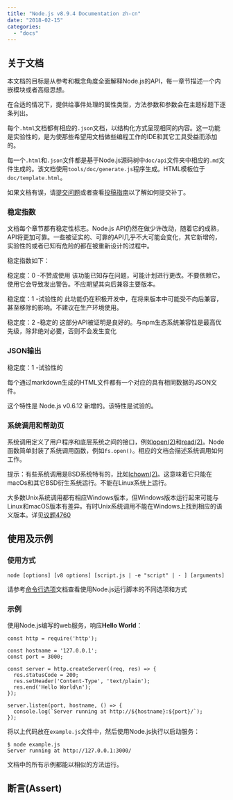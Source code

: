 ```yaml
---
title: "Node.js v8.9.4 Documentation zh-cn"
date: "2018-02-15"
categories: 
  - "docs"
---
```


## 关于文档

本文档的目标是从参考和概念角度全面解释Node.js的API，每一章节描述一个内嵌模块或者高级思想。

在合适的情况下，提供给事件处理的属性类型，方法参数和参数会在主题标题下逐条列出。

每个`.html`文档都有相应的`.json`文档，以结构化方式呈现相同的内容。这一功能是实验性的，是为使那些希望用文档做些编程工作的IDE和其它工具受益而添加的。

每一个`.html`和`.json`文件都是基于Node.js源码树中`doc/api`文件夹中相应的`.md`文件生成的。该文档使用`tools/doc/generate.js`程序生成。HTML模板位于`doc/template.html`。

如果文档有误，请[提交问题](https://github.com/nodejs/node/issues/new)或者查看[投稿指南](https://github.com/nodejs/node/blob/master/CONTRIBUTING.md)以了解如何提交补丁。

### 稳定指数

文档每个章节都有稳定性标志。Node.js API仍然在做少许改动，随着它的成熟，API将更加可靠。一些被证实的、可靠的API几乎不大可能会变化，其它新增的，实验性的或者已知有危险的都在被重新设计的过程中。

稳定指数如下：

稳定度：0 -不赞成使用 该功能已知存在问题，可能计划进行更改。不要依赖它。使用它会导致发出警告。不应期望其向后兼容主要版本。

稳定度：1 -试验性的 此功能仍在积极开发中，在将来版本中可能受不向后兼容，甚至移除的影响。不建议在生产环境使用。

稳定度：2 -稳定的 这部分API被证明是良好的。与npm生态系统兼容性是最高优先级，除非绝对必要，否则不会发生变化

### JSON输出

稳定度：1 -试验性的

每个通过markdown生成的HTML文件都有一个对应的具有相同数据的JSON文件。

这个特性是 Node.js v0.6.12 新增的。该特性是试验的。

### 系统调用和帮助页

系统调用定义了用户程序和底层系统之间的接口，例如[open(2)](http://man7.org/linux/man-pages/man2/open.2.html)和[read(2)](http://man7.org/linux/man-pages/man2/read.2.html)。Node函数简单封装了系统调用函数，例如`fs.open()`。相应的文档会描述系统调用如何工作。

提示：有些系统调用是BSD系统特有的，比如[lchown(2)](http://man7.org/linux/man-pages/man2/lchown.2.html)。这意味着它只能在macOs和其它BSD衍生系统运行。不能在Linux系统上运行。

大多数Unix系统调用都有相应Windows版本，但Windows版本运行起来可能与Linux和macOS版本有差异。有时Unix系统调用不能在Windows上找到相应的语义版本。详见[议题4760](https://github.com/nodejs/node/issues/4760)

## 使用及示例

### 使用方式

`node [options] [v8 options] [script.js | -e "script" | - ] [arguments]`

请参考[命令行选项](https://nodejs.org/dist/latest-v8.x/docs/api/cli.html#cli_command_line_options)文档查看使用Node.js运行脚本的不同选项和方式

### 示例

使用Node.js编写的web服务，响应**Hello World**：

```null
const http = require('http');

const hostname = '127.0.0.1';
const port = 3000;

const server = http.createServer((req, res) => {
  res.statusCode = 200;
  res.setHeader('Content-Type', 'text/plain');
  res.end('Hello World\n');
});

server.listen(port, hostname, () => {
  console.log(`Server running at http://${hostname}:${port}/`);
});
```

将以上代码放在`example.js`文件中，然后使用Node.js执行以启动服务：

```null
$ node example.js
Server running at http://127.0.0.1:3000/
```

文档中的所有示例都能以相似的方法运行。

## 断言(Assert)
